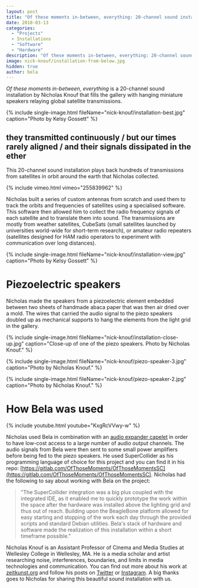 ```yaml
---
layout: post
title: "Of these moments in-between, everything: 20-channel sound installation by Nicholas Knouf"
date: 2018-03-13
categories:
  - "Projects"
  - Installations
  - "Software"
  - "Hardware"
description: "Of these moments in-between, everything: 20-channel sound installation by Nicholas Knouf"
image: nick-knouf/installation-from-below.jpg
hidden: true
author: bela
---
```


*Of these moments in-between, everything* is a 20-channel sound installation by Nicholas Knouf that fills the gallery with hanging miniature speakers relaying global satellite transmissions.

{% include single-image.html fileName="nick-knouf/installation-best.jpg" caption="Photo by Kelsy Gossett" %}

## they transmitted continuously / but our times rarely aligned / and their signals dissipated in the ether

This 20-channel sound installation plays back hundreds of transmissions from satellites in orbit around the earth that Nicholas collected.

{% include vimeo.html vimeo="255839962" %}

Nicholas built a series of custom antennas from scratch and used them to track the orbits and frequencies of satellites using a specialised software. This software then allowed him to collect the radio frequency signals of each satellite and to translate them into sound. The transmissions are mostly from weather satellites, CubeSats (small satellites launched by universities world-wide for short-term research), or amateur radio repeaters (satellites designed for HAM radio operators to experiment with communication over long distances). 

{% include single-image.html fileName="nick-knouf/installation-view.jpg" caption="Photo by Kelsy Gossett" %}

# Piezoelectric speakers

Nicholas made the speakers from a piezoelectric element embedded between two sheets of handmade abaca paper that was then air dried over a mold. The wires that carried the audio signal to the piezo speakers doubled up as mechanical supports to hang the elements from the light grid in the gallery.

{% include single-image.html fileName="nick-knouf/installation-close-up.jpg" caption="Close-up of one of the piezo speakers. Photo by Nicholas Knouf." %}

{% include single-image.html fileName="nick-knouf/piezo-speaker-3.jpg" caption="Photo by Nicholas Knouf." %}

{% include single-image.html fileName="nick-knouf/piezo-speaker-2.jpg" caption="Photo by Nicholas Knouf." %}



# How Bela was used

{% include youtube.html youtube="KxgRcVVwy-w" %}

Nicholas used Bela in combination with an [audio expander capelet](https://shop.bela.io/bela-accessories/bela-audio-expander-capelet-preorder-shipping-in-march) in order to have low-cost access to a large number of audio output channels. The audio signals from Bela were then sent to some small power amplifiers before being fed to the piezo speakers. He used SuperCollider as his programming language of choice for this project and you can find it in his repo: [https://gitlab.com/OfThoseMoments/OfThoseMomentsSC](https://gitlab.com/OfThoseMoments/OfThoseMomentsSC). Nicholas had the following to say about working with Bela on the project:


> "The SuperCollider integration was a big plus coupled with the integrated IDE, as it enabled me to quickly prototype the work within the space after the hardware was installed above the lighting grid and thus out of reach. Building upon the BeagleBone platform allowed for easy starting and stopping of the work each day through the provided scripts and standard Debian utilities. Bela's stack of hardware and software made the realization of this installation within a short timeframe possible."



Nicholas Knouf is an Assistant Professor of Cinema and Media Studies at Wellesley College in Wellesley, MA. He is a media scholar and artist researching noise, interferences, boundaries, and limits in media technologies and communication. You can find out more about his work at [zeitkunst.org](http://zeitkunst.org/) and follow his posts on [Twitter](https://twitter.com/zeitkunst) or [Instagram](https://www.instagram.com/zeitkunst/). A big thanks goes to Nicholas for sharing this beautiful sound installation with us.


